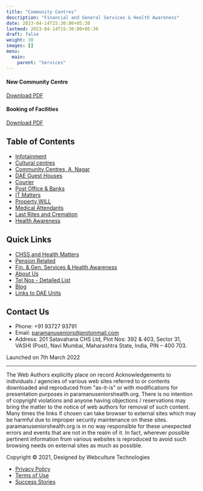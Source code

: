 ```yaml
---
title: "Community Centres"
description: "Financial and General Services & Health Awareness"
date: 2023-04-14T15:30:00+05:30
lastmod: 2023-04-14T15:30:00+05:30
draft: false
weight: 30
images: []
menu:
  main:
    parent: "Services"
---
```


#### New Community Centre

[Download PDF](images/general/20.%20New%20Community%20Centre,%20A.%20Nagar.pdf)

#### Booking of Facilities

[Download PDF](images/general/21.%20Booking%20of%20Community%20Centres%20and%20Other%20facilities.pdf)

## Table of Contents

- [Infotainment](miscellaneous.html)
- [Cultural centres](Cultural-centres.html)
- [Community Centres, A. Nagar](Community-Centres.html)
- [DAE Guest Houses](DAE-Guest-Houses.html)
- [Courier](Courier.html)
- [Post Office & Banks](Post-Office-&-Banks.html)
- [IT Matters](IT-Matters.html)
- [Property WILL](Property-WILL.html)
- [Medical Attendants](Medical-Attendants.html)
- [Last Rites and Cremation](Last-Rites-and-Cremation.html)
- [Health Awareness](Health-Awareness.html)

## Quick Links

- [CHSS and Health Matters](chss-health-matters.html)
- [Pension Related](pension.html)
- [Fin. & Gen. Services & Health Awareness](miscellaneous.html)
- [About Us](about-us.html)
- [Tel Nos - Detailed List](telephone-nimbers.html)
- [Blog](http://www.paramanuseniorshealth.org/blog/)
- [Links to DAE Units](images/Hyperlinks%20to%20DAE%20Units.pdf)

## Contact Us

- Phone: +91 93727 93791
- Email: paramanuseniors@protonmail.com
- Address: 201 Satavahana CHS Ltd, Plot Nos: 392 & 403, Sector 31, VASHI (Post), Navi Mumbai, Maharashtra State, India, PIN – 400 703.

Launched on 7th March 2022

---

The Web Authors explicitly place on record Acknowledgements to individuals / agencies of various web sites referred to or contents downloaded and reproduced from "as-it-is" or with modifications for presentation purposes in paramanuseniorshealth.org. There is no intention of copyright violations and anyone having objections / reservations may bring the matter to the notice of web authors for removal of such content. Many times the links if chosen can take browser to external sites which may be harmful due to improper security maintenance on these sites. paramanuseniorshealth.org is in no way responsible for these unexpected errors and events that are not in the realm of it. In fact, wherever possible pertinent information from various websites is reproduced to avoid such browsing needs on external sites as much as possible.

Copyright © 2021, Designed by Webculture Technologies

- [Privacy Policy](#)
- [Terms of Use](#)
- [Success Stories](#)

